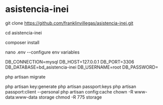 # asistencia-inei

git clone https://github.com/franklinvillegas/asistencia-inei.git


cd asistencia-inei

composer install

nano .env
--configure env variables

DB_CONNECTION=mysql
DB_HOST=127.0.0.1
DB_PORT=3306
DB_DATABASE=bd_asistencia-inei
DB_USERNAME=root
DB_PASSWORD=

php artisan migrate

php artisan key:generate
php artisan passport:keys
php artisan passport:client --personal
php artisan config:cache
chown -R www-data:www-data storage
chmod -R 775 storage
